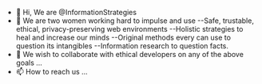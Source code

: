 - 👋 Hi, We are @InformationStrategies
- 👀 We are two women working hard to impulse and use 
--Safe, trustable, ethical, privacy-preserving web environments
--Holistic strategies to heal and increase our minds
--Original methods every can use to question its intangibles
--Information research to question facts.
- 💞️ We wish to collaborate with ethical developers on any of the above goals ...
- 📫 How to reach us ...

<!---
InformationStrategies/InformationStrategies is a ✨ special ✨ repository because its `README.md` (this file) appears on your GitHub profile.
You can click the Preview link to take a look at your changes.
--->
